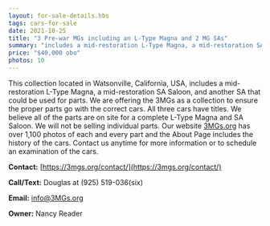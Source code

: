 ```yaml
---
layout: for-sale-details.hbs
tags: cars-for-sale
date: 2021-10-25
title: "3 Pre-war MGs including an L-Type Magna and 2 MG SAs"
summary: "includes a mid-restoration L-Type Magna, a mid-restoration SA Saloon, and another SA that could be used for parts."
price: "$40,000 obo"
photos: 10
---
```

This collection located in Watsonville, California, USA, includes a
mid-restoration L-Type Magna, a mid-restoration SA Saloon, and another SA that
could be used for parts. We are offering the 3MGs as a collection to ensure
the proper parts go with the correct cars. All three cars have titles. We
believe all of the parts are on site for a complete L-Type Magna and SA
Saloon. We will not be selling individual parts. Our website [3MGs.org](https://3mgs.org/) has over
1,100 photos of each and every part and the About Page includes the history of
the cars. Contact us anytime for more information or to schedule an
examination of the cars.

**Contact:**    [https://3mgs.org/contact/](https://3mgs.org/contact/)

**Call/Text:**  Douglas at (925) 519-036(six)

**Email:**      [info@3MGs.org](mailto:info@3MGs.org)

**Owner:**      Nancy Reader
